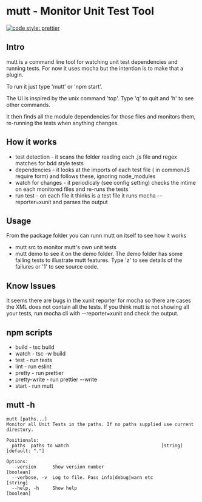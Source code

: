 # mutt - Monitor Unit Test Tool

[![code style: prettier](https://img.shields.io/badge/code_style-prettier-ff69b4.svg?style=flat-square)](https://github.com/prettier/prettier)

## Intro

mutt is a command line tool for watching unit test dependencies and running tests. For now it uses mocha but the intention is to make that a plugin.

To run it just type 'mutt' or 'npm start'.

The UI is inspired by the unix command 'top'. Type 'q' to quit and 'h' to see other commands.

It then finds all the module dependencies for those files and monitors them, re-running the tests when anything changes.


## How it works
-  test detection - it scans the folder reading each .js file and regex matches for bdd style tests
-  dependencies - it looks at the imports of each test file ( in commonJS require form) and follows these, ignoring node_modules
-  watch for changes - it periodicaly (see config setting) checks the mtime on each monitored files and re-runs the tests
-  run test - on each file it thinks is a test file it runs mocha --reporter=xunit and parses the output

## Usage
From the package folder you can runn mutt on itself to see how it works
-  mutt src to monitor mutt's own unit tests
-  mutt demo to see it on the demo folder. The demo folder has some failing tests to illustrate mutt features. Type 'z' to see details of the failures or '1' to see source code.

## Know Issues
 It seems there are bugs in the xunit reporter for mocha so there are cases the XML does not contain all the tests. If you think mutt is not showing all your tests, run mocha cli with --reporter=xunit and check the output.

## npm scripts
- build - tsc build
- watch - tsc -w build
- test - run tests
- lint - run eslint
- pretty - run prettier
- pretty-write - run prettier --write
- start - run mutt

## mutt -h
```
mutt [paths...]
Monitor all Unit Tests in the paths. If no paths supplied use current directory.

Positionals:
  paths  paths to watch                                  [string] [default: "."]

Options:
  --version      Show version number                                   [boolean]
  --verbose, -v  Log to file. Pass info|debug|warn etc                 [string]
  --help, -h     Show help                                             [boolean]
  ```